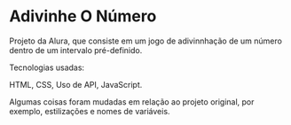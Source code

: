 # Adivinhe O Número

Projeto da Alura, que consiste em um jogo de adivinnhação de um número dentro de um intervalo pré-definido.

Tecnologias usadas: 

HTML,
CSS,
Uso de API,
JavaScript.

Algumas coisas foram mudadas em relação ao projeto original, por exemplo, estilizações e nomes de variáveis.
